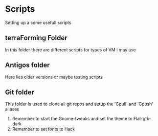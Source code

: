 # Scripts
Setting up a some usefull scripts

## terraForming Folder

In this folder there are different scripts for types of VM I may use

## Antigos folder

Here lies older versions or maybe testing scripts

## Git folder

This folder is used to clone all git repos and setup the 'Gpull' and 'Gpush' aliases

1. Remember to start the Gnome-tweaks and set the theme to Flat-gtk-dark
2. Remember to set fonts to Hack